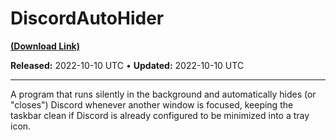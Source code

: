 # DiscordAutoHider

[**(Download Link)**](https://github.com/Expertcoderz/AHK-stuff/raw/main/DiscordAutoHider/DiscordAutoHider.exe)

**Released:** 2022-10-10 UTC • **Updated:** 2022-10-10 UTC

---

A program that runs silently in the background and automatically hides (or "closes") Discord whenever another window is focused, keeping the taskbar clean if
Discord is already configured to be minimized into a tray icon.
